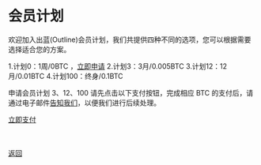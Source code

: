 # 会员计划

欢迎加入出蓝(Outline)会员计划，我们共提供四种不同的选项，您可以根据需要选择适合您的方案。<br>

1.计划0：1周/0BTC ，<a href="mailto:wgredlong@protonmail.com?&subject=申请会员计划0">立即申请</a>
2.计划3：3月/0.005BTC
3.计划12：12月/0.01BTC
4.计划100：终身/0.1BTC

申请会员计划 3、12、100 请先点击以下支付按钮，完成相应 BTC 的支付后，请通过电子邮件<a href="mailto:wgredlong@protonmail.com?&subject=告知已经支付的计划类型（3、12、100）及交易信息">告知我们</a>，以便我们进行后续处理。

<div> <a class="donate-with-crypto" href="https://commerce.coinbase.com/checkout/64563924-000d-4555-baf1-20586732a741"> <span>立即支付</span> </a> <script src="https://commerce.coinbase.com/v1/checkout.js?version=201807"> </script> </div>

<br><br><a href="https://wgredlong.github.io/">返回</a>
